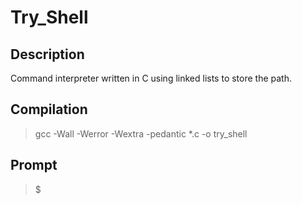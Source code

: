 # Try_Shell

## Description
Command interpreter written in C using linked lists to store the path.

## Compilation 

> gcc -Wall -Werror -Wextra -pedantic *.c -o try_shell

## Prompt

> $
